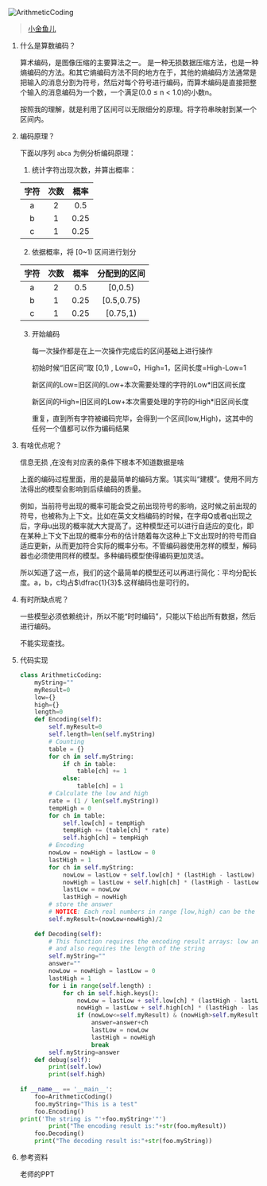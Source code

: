 ![ArithmeticCoding]()

> [小金鱼儿]()

<!--more-->

1. 什么是算数编码？

	算术编码，是图像压缩的主要算法之一。 是一种无损数据压缩方法，也是一种熵编码的方法。和其它熵编码方法不同的地方在于，其他的熵编码方法通常是把输入的消息分割为符号，然后对每个符号进行编码，而算术编码是直接把整个输入的消息编码为一个数，一个满足(0.0 ≤ n < 1.0)的小数n。

	按照我的理解，就是利用了区间可以无限细分的原理。将字符串映射到某一个区间内。

2. 编码原理？

	下面以序列 `abca` 为例分析编码原理：

	1. 统计字符出现次数，并算出概率：
	
	| 字符  | 次数 | 概率 |
	| :---: | :--: | :--: |
	| a | 2 | 0.5  |
	| b | 1 | 0.25 |
	| c | 1 | 0.25 |
	
	2. 依据概率，将 [0~1) 区间进行划分
	
	| 字符  | 次数 | 概率 | 分配到的区间 |
	| :---: | :--: | :--: | :--: | 
	| a | 2 | 0.5  | [0,0.5) |
	| b | 1 | 0.25 | [0.5,0.75) |
	| c | 1 | 0.25 | [0.75,1) |
	
	3. 开始编码
		
		每一次操作都是在上一次操作完成后的区间基础上进行操作
		
		初始时候“旧区间”取 [0,1) , Low=0，High=1，区间长度=High-Low=1
		
		新区间的Low=旧区间的Low+本次需要处理的字符的Low*旧区间长度
		
		新区间的High=旧区间的Low+本次需要处理的字符的High*旧区间长度
		
		重复，直到所有字符被编码完毕，会得到一个区间[low,High)，这其中的任何一个值都可以作为编码结果
	
3. 有啥优点呢？
	
	信息无损	,在没有对应表的条件下根本不知道数据是啥
	
	上面的编码过程里面，用的是最简单的编码方案。1其实叫“建模”。使用不同方法得出的模型会影响到后续编码的质量。
	
	例如，当前符号出现的概率可能会受之前出现符号的影响，这时候之前出现的符号，也被称为上下文。比如在英文文档编码的时候，在字母Q或者q出现之后，字母u出现的概率就大大提高了。这种模型还可以进行自适应的变化，即在某种上下文下出现的概率分布的估计随着每次这种上下文出现时的符号而自适应更新，从而更加符合实际的概率分布。不管编码器使用怎样的模型，解码器也必须使用同样的模型。多种编码模型使得编码更加灵活。
	
	所以知道了这一点，我们的这个最简单的模型还可以再进行简化：平均分配长度。a，b，c均占$\dfrac{1}{3}$.这样编码也是可行的。
	
4. 有时所缺点呢？

	一些模型必须依赖统计，所以不能“时时编码”，只能以下给出所有数据，然后进行编码。
    
	不能实现查找。

5. 代码实现

	```python
	class ArithmeticCoding:
	    myString=""
	    myResult=0
	    low={}
	    high={}
	    length=0
	    def Encoding(self):
	        self.myResult=0
	        self.length=len(self.myString)
	        # Counting
	        table = {}
	        for ch in self.myString:
	            if ch in table:
	                table[ch] += 1
	            else:
	                table[ch] = 1
	        # Calculate the low and high
	        rate = (1 / len(self.myString))
	        tempHigh = 0
	        for ch in table:
	            self.low[ch] = tempHigh
	            tempHigh += (table[ch] * rate)
	            self.high[ch] = tempHigh
	        # Encoding
	        nowLow = nowHigh = lastLow = 0
	        lastHigh = 1
	        for ch in self.myString:
	            nowLow = lastLow + self.low[ch] * (lastHigh - lastLow)
	            nowHigh = lastLow + self.high[ch] * (lastHigh - lastLow)
	            lastLow = nowLow
	            lastHigh = nowHigh
	        # store the answer
	        # NOTICE: Each real numbers in range [low,high) can be the number
	        self.myResult=(nowLow+nowHigh)/2
	        
	    def Decoding(self):
	        # This function requires the encoding result arrays: low and high 
	        # and also requires the length of the string
	        self.myString=""
	        answer=""
	        nowLow = nowHigh = lastLow = 0
	        lastHigh = 1
	        for i in range(self.length) :
	            for ch in self.high.keys():
	                nowLow = lastLow + self.low[ch] * (lastHigh - lastLow)
	                nowHigh = lastLow + self.high[ch] * (lastHigh - lastLow)
	                if (nowLow<=self.myResult) & (nowHigh>self.myResult):
	                    answer=answer+ch
	                    lastLow = nowLow
	                    lastHigh = nowHigh
	                    break
	        self.myString=answer
	    def debug(self):
	        print(self.low)
	        print(self.high)
	        
	if __name__ == '__main__':
	    foo=ArithmeticCoding()
	    foo.myString="This is a test"
	    foo.Encoding()
    print('The string is "'+foo.myString+'"')
		    print("The encoding result is:"+str(foo.myResult))
	    foo.Decoding()
	    print("The decoding result is:"+str(foo.myString))
	```
	
6. 参考资料

	老师的PPT

